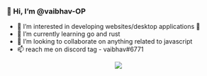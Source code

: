 ### 👋 Hi, I’m @vaibhav-OP
- 👀 I’m interested in developing websites/desktop applications 🤭
- 🌱 I’m currently learning go and rust
- 💞️ I’m looking to collaborate on anything related to javascript
- 📫 reach me on discord tag - vaibhav#6771

<p align="center">
  <a href="https://discord.com/users/414622975598395398">
    <img src="https://lanyard-profile-readme.vercel.app/api/414622975598395398?animated=true&hideDiscrim=true"/>
  </a>
</p>
